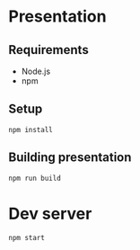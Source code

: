 # Presentation

## Requirements
* Node.js
* npm

## Setup
    npm install

## Building presentation
    npm run build

# Dev server
    npm start

